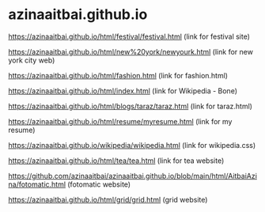 # azinaaitbai.github.io
https://azinaaitbai.github.io/html/festival/festival.html
(link for festival site)

https://azinaaitbai.github.io/html/new%20york/newyourk.html 
(link for new york city web) 

https://azinaaitbai.github.io/html/fashion.html
(link for fashion.html)

https://azinaaitbai.github.io/html/index.html
(link for Wikipedia - Bone)

https://azinaaitbai.github.io/html/blogs/taraz/taraz.html
(link for taraz.html)

https://azinaaitbai.github.io/html/resume/myresume.html
(link for my resume)

https://azinaaitbai.github.io/wikipedia/wikipedia.html
(link for wikipedia.css)

https://azinaaitbai.github.io/html/tea/tea.html
(link for tea website)

https://github.com/azinaaitbai/azinaaitbai.github.io/blob/main/html/AitbaiAzina/fotomatic.html
(fotomatic website)

https://azinaaitbai.github.io/html/grid/grid.html
(grid website)
